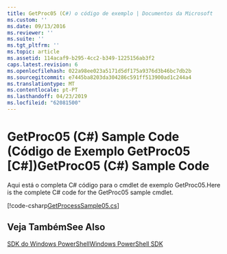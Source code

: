 ```yaml
---
title: GetProc05 (C#) o código de exemplo | Documentos da Microsoft
ms.custom: ''
ms.date: 09/13/2016
ms.reviewer: ''
ms.suite: ''
ms.tgt_pltfrm: ''
ms.topic: article
ms.assetid: 114acaf9-b295-4cc2-b349-1225156ab3f2
caps.latest.revision: 6
ms.openlocfilehash: 022a98ee023a5171d5df175a9376d3b46bc7db2b
ms.sourcegitcommit: e7445ba8203da304286c591ff513900ad1c244a4
ms.translationtype: MT
ms.contentlocale: pt-PT
ms.lasthandoff: 04/23/2019
ms.locfileid: "62081500"
---
```

# <a name="getproc05-c-sample-code"></a><span data-ttu-id="150b2-102">GetProc05 (C#) Sample Code (Código de Exemplo GetProc05 [C#])</span><span class="sxs-lookup"><span data-stu-id="150b2-102">GetProc05 (C#) Sample Code</span></span>

<span data-ttu-id="150b2-103">Aqui está o completa C# código para o cmdlet de exemplo GetProc05.</span><span class="sxs-lookup"><span data-stu-id="150b2-103">Here is the complete C# code for the GetProc05 sample cmdlet.</span></span>

[!code-csharp[GetProcessSample05.cs](../../powershell-sdk-samples/SDK-2.0/csharp/GetProcessSample05/GetProcessSample05.cs#L11-L411 "GetProcessSample05.cs")]

## <a name="see-also"></a><span data-ttu-id="150b2-104">Veja Também</span><span class="sxs-lookup"><span data-stu-id="150b2-104">See Also</span></span>

[<span data-ttu-id="150b2-105">SDK do Windows PowerShell</span><span class="sxs-lookup"><span data-stu-id="150b2-105">Windows PowerShell SDK</span></span>](../windows-powershell-reference.md)
